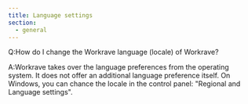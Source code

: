 ```yaml
---
title: Language settings
section:
  - general
---
```

Q:How do I change the Workrave language (locale) of Workrave?

A:Workrave takes over the language preferences from the operating system. It does
not offer an additional language preference itself. On Windows, you can chance
the locale in the control panel: "Regional and Language settings".
